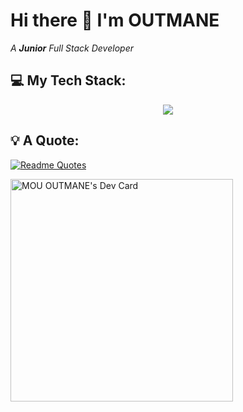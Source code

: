 # Hi there 👋 I'm OUTMANE

_A **Junior** Full Stack Developer_

  
## 💻 My Tech Stack:
<p align="center">
  <a href="https://skillicons.dev">
    <img src="https://skillicons.dev/icons?i=html,css,js,git,bootstrap,mysql,php,codepen,github,tailwind,react,sass,vscode,vercel,typescript,&perline=7" />
  </a>
</p>

## 💡 A Quote:
[![Readme Quotes](https://quotes-github-readme.vercel.app/api?type=horizontal&theme=dark)](https://github.com/piyushsuthar/github-readme-quotes)

<a href="https://app.daily.dev/mou_outmane"><img src="https://api.daily.dev/devcards/v2/uL0Z8BfP6p5pbLydeHAcb.png?r=41z" width="356" alt="MOU OUTMANE's Dev Card"/></a>
<!--
**mouout/mouout** is a ✨ _special_ ✨ repository because its `README.md` (this file) appears on your GitHub profile.

Here are some ideas to get you started:

- 🔭 I’m currently working on ...
- 🌱 I’m currently learning ...
- 👯 I’m looking to collaborate on ...
- 🤔 I’m looking for help with ...
- 💬 Ask me about ...
- 📫 How to reach me: ...
- 😄 Pronouns: ...
- ⚡ Fun fact: ...
-->
